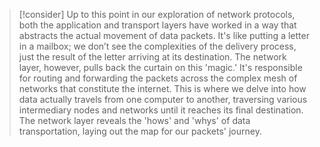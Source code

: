 > [!consider]
> Up to this point in our exploration of network protocols, both the application and transport layers have worked in a way that abstracts the actual movement of data packets. It's like putting a letter in a mailbox; we don’t see the complexities of the delivery process, just the result of the letter arriving at its destination. The network layer, however, pulls back the curtain on this 'magic.' It's responsible for routing and forwarding the packets across the complex mesh of networks that constitute the internet. This is where we delve into how data actually travels from one computer to another, traversing various intermediary nodes and networks until it reaches its final destination. The network layer reveals the 'hows' and 'whys' of data transportation, laying out the map for our packets' journey.
